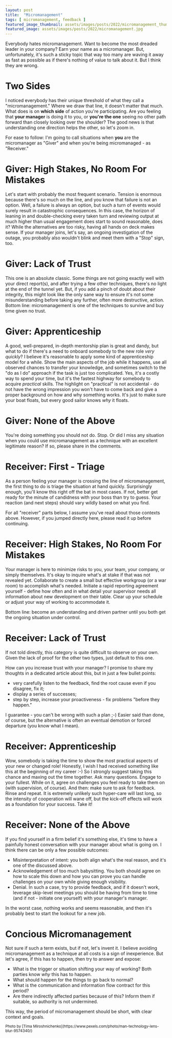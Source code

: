 ```yaml
---
layout: post
title:  "Micromanagement"
tags: [ micromanagement, feedback ]
featured_image_thumbnail: assets/images/posts/2022/micromanagement_thumbnail.jpg 
featured_image: assets/images/posts/2022/micromanagement.jpg
---
```

Everybody hates micromanagement. Want to become the most dreaded leader in your company? Earn your name as a micromanager. But, unfortunately, it's such a sticky topic that way too many are waving it away as fast as possible as if there's nothing of value to talk about it. But I think they are wrong.

<!--more-->

# Two Sides

I noticed everybody has their unique threshold of what they call a "micromanagement." Where we draw that line, it doesn't matter that much. What does is on **which side** of action you're participating. Are you feeling that **your manager** is doing it to you, or **you're the one** seeing no other path forward than closely looking over the shoulder? The good news is that understanding one direction helps the other, so let's zoom in.

For ease to follow: I'm going to call situations when **you** are the micromanager as "Giver" and when you're being micromanaged - as "Receiver." 

# Giver: High Stakes, No Room For Mistakes

Let's start with probably the most frequent scenario. Tension is enormous because there's so much on the line, and you know that failure is not an option. Well, a failure is always an option, but such a turn of events would surely result in catastrophic consequences. In this case, the horizon of leaning in and double-checking every taken turn and reviewing output at much higher than usual engagement does start to sound reasonable, does it? While the alternatives are too risky, having all hands on deck makes sense. If your manager joins, let's say, an ongoing investigation of the outage, you probably also wouldn't blink and meet them with a "Stop" sign, too.

# Giver: Lack of Trust

This one is an absolute classic. Some things are not going exactly well with your direct report(s), and after trying a few other techniques, there's no light at the end of the tunnel yet. But, if you add a pinch of doubt about their integrity, this might look like the only sane way to ensure it's not some misunderstanding before taking any further, often more destructive, action. Bottom line: micromanagement is one of the techniques to survive and buy time given no trust.

# Giver: Apprenticeship

A good, well-prepared, in-depth mentorship plan is great and dandy, but what to do if there's a need to onboard somebody to the new role _very quickly_? I believe it's reasonable to apply some kind of apprenticeship model for a while. Show the main aspects of the job while it happens, use all observed chances to transfer your knowledge, and sometimes switch to the "do as I do" approach if the task is just too complicated. Yes, it's a costly way to spend your time, but it's the fastest highway for somebody to acquire _practical_ skills. The highlight on "practical" is not accidental - do not have the wrong impression you won't have to come back and give a proper background on how and why something works. It's just to make sure your boat floats, but every good sailor knows _why_ it floats.

# Giver: None of the Above

You're doing something you should not do. Stop. Or did I miss any situation when you could use micromanagement as a technique with an excellent legitimate reason? If so, please share in the comments.

# Receiver: First - Triage

As a person feeling your manager is crossing the line of micromanagement, the first thing to do is triage the situation at hand quickly. Surprisingly enough, you'll know this right off the bat in most cases. If not, better get ready for the minute of candidness with your boss than try to guess. Your reaction (and next steps) should vary wildly based on what you find.

For all "receiver" parts below, I assume you've read about those contexts above. However, if you jumped directly here, please read it up before continuing.

# Receiver: High Stakes, No Room For Mistakes

Your manager is here to minimize risks to you, your team, your company, or simply themselves. It's okay to inquire what's at stake if that was not revealed yet. Collaborate to create a small but effective workgroup (or a war room) to accomplish what's needed. Initiate a rapid reporting agreement yourself - define how often and in what detail your supervisor needs all information about new development on their table. Clear up your schedule or adjust your way of working to accommodate it. 

Bottom line: become an understanding and driven partner until you both get the ongoing situation under control.

# Receiver: Lack of Trust

If not told directly, this category is quite difficult to observe on your own. Given the lack of proof for the other two types, just default to this one.

How can you increase trust with your manager? I promise to share my thoughts in a dedicated article about this, but in just a few bullet points: 
* very carefully listen to the feedback, find the root cause even if you disagree, fix it;
* display a series of successes;
* step by step, increase your proactiveness - fix problems "before they happen."

I guarantee - you can't be wrong with such a plan ;-) Easier said than done, of course, but the alternative is often an eventual demotion or forced departure (you know what I mean).

# Receiver: Apprenticeship

Wow, somebody is taking the time to show the most practical aspects of your new or changed role! Honestly, I wish I had received something like this at the beginning of my career :-) So I strongly suggest taking this chance and maxing out the time together. Ask many questions. Engage to your fullest. While on it, agree on challenges you feel ready to take them on (with supervision, of course). And then: make sure to ask for feedback. Rinse and repeat. It is extremely unlikely such hyper-care will last long, so the intensity of cooperation will wane off, but the kick-off effects will work as a foundation for your success. Take it!

# Receiver: None of the Above

If you find yourself in a firm belief it's something else, it's time to have a painfully honest conversation with your manager about what is going on. I think there can be only a few possible outcomes:
* Misinterpretation of intent: you both align what's the real reason, and it's one of the discussed above.
* Acknowledgement of too much babysitting. You both should agree on how to scale this down and how you can prove you can handle challenges on your own while giving enough visibility. 
* Denial. In such a case, try to provide feedback, and if it doesn't work, leverage skip-level meetings you should be having from time to time (and if not - initiate one yourself) with your manager's manager.

In the worst case, nothing works and seems reasonable, and then it's probably best to start the lookout for a new job. 

# Concious Micromanagement

Not sure if such a term exists, but if not, let's invent it. I believe avoiding micromanagement as a technique at all costs is a sign of inexperience. But let's agree, if this has to happen, then try to answer and expose:
* What is the trigger or situation shifting your way of working? Both parties know _why_ this has to happen. 
* What should happen for the things to go back to normal?
* What is the communication and information flow contract for this period? 
* Are there indirectly affected parties because of this? Inform them if suitable, so authority is not undermined.

This way, the period of micromanagement should be short, with clear context and goals. 

<small>
  Photo by [Tima Miroshnichenko](https://www.pexels.com/photo/man-technology-lens-blur-9574340/)
</small>